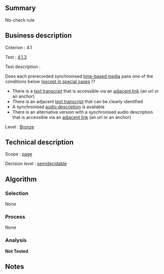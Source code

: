 ## Summary

No-check rule

## Business description

Criterion : 4.1

Test : [4.1.3](http://www.accessiweb.org/index.php/accessiweb-22-english-version.html#test-4-1-3)

Test description :

Does each prerecorded synchronised [time-based media](http://www.accessiweb.org/index.php/glossary-76.html#mMediaTemp) pass one of the conditions below ([except in special cases](http://www.accessiweb.org/index.php/glossary-76.html#cpCrit4- "Special cases for criterion 4.1") )?

-   There is a [text transcript](http://www.accessiweb.org/index.php/glossary-76.html#mTranscriptTextuel)
    that is accessible via an [adjacent link](http://www.accessiweb.org/index.php/glossary-76.html#mLienAdj)
    (an url or an anchor)
-   There is an adjacent [text transcript](http://www.accessiweb.org/index.php/glossary-76.html#mTranscriptTextuel) that can be clearly identified
-   A synchronised [audio description](http://www.accessiweb.org/index.php/glossary-76.html#mAudioDesc)
    is available
-   There is an alternative version with a synchronised audio description that is accessible via an [adjacent
    link](http://www.accessiweb.org/index.php/glossary-76.html#mLienAdj) (an url or an anchor)

Level : [Bronze](/en/category/rules-design/accessiweb-11/level/bronze)

## Technical description

Scope : [page](/en/category/rules-design/accessiweb-11/scope/page)

Decision level :
[semidecidable](/en/category/rules-design/accessiweb-11/decision-level/semidecidable)

## Algorithm

### Selection

None

### Process

None

### Analysis

**Not Tested**

## Notes


